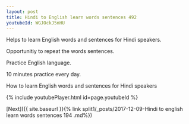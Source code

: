 ```yaml
---
layout: post
title: Hindi to English learn words sentences 492 
youtubeId: WGJOckJ5nHU
---
```

 
 
Helps to learn English words and sentences for Hindi speakers.

Opportunitiy to repeat the words sentences. 

Practice English language. 
 
10 minutes practice every day. 
 
How to learn English words and sentences for Hindi speakers 
 
{% include youtubePlayer.html id=page.youtubeId %}
 
 
[Next]({{ site.baseurl }}{% link  split1/_posts/2017-12-09-Hindi to english learn words sentences 194 .md%})
 
